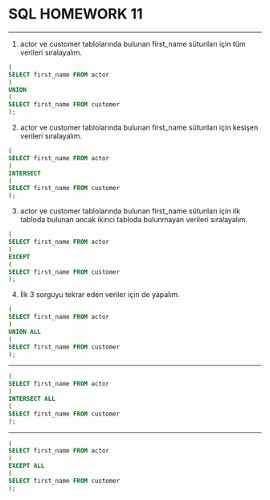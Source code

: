# **SQL HOMEWORK 11**
---------------------------------------
1. actor ve customer tablolarında bulunan first_name sütunları için tüm verileri sıralayalım.
```SQL
(
SELECT first_name FROM actor
)
UNION
(
SELECT first_name FROM customer
);
```
2. actor ve customer tablolarında bulunan first_name sütunları için kesişen verileri sıralayalım.
```SQL
(
SELECT first_name FROM actor
)
INTERSECT
(
SELECT first_name FROM customer
);
```
3. actor ve customer tablolarında bulunan first_name sütunları için ilk tabloda bulunan ancak ikinci tabloda bulunmayan verileri sıralayalım.
```SQL
(
SELECT first_name FROM actor
)
EXCEPT
(
SELECT first_name FROM customer
);
```
4. İlk 3 sorguyu tekrar eden veriler için de yapalım.
```SQL
(
SELECT first_name FROM actor
)
UNION ALL
(
SELECT first_name FROM customer
);
```
---------------------------------
```SQL
(
SELECT first_name FROM actor
)
INTERSECT ALL
(
SELECT first_name FROM customer
);
```
----------------------------------
```SQL
(
SELECT first_name FROM actor
)
EXCEPT ALL
(
SELECT first_name FROM customer
);
```
